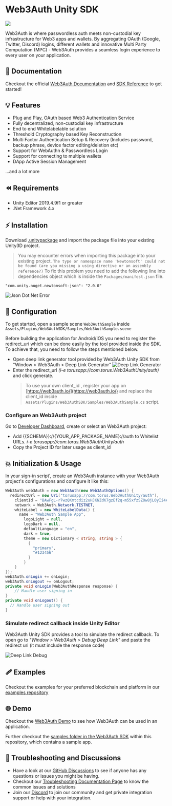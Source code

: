 # Web3Auth Unity SDK

[![](https://jitpack.io/v/org.torusresearch/web3auth-unity-sdk.svg)](https://jitpack.io/#org.torusresearch/web3auth-unity-sdk)

Web3Auth is where passwordless auth meets non-custodial key infrastructure for Web3 apps and wallets. By aggregating OAuth (Google, Twitter, Discord) logins, different wallets and innovative Multi Party Computation (MPC) - Web3Auth provides a seamless login experience to every user on your application.

## 📖 Documentation

Checkout the official [Web3Auth Documentation](https://web3auth.io/docs) and [SDK Reference](https://web3auth.io/docs/sdk/unity/) to get started!

## 💡 Features
- Plug and Play, OAuth based Web3 Authentication Service
- Fully decentralized, non-custodial key infrastructure
- End to end Whitelabelable solution
- Threshold Cryptography based Key Reconstruction
- Multi Factor Authentication Setup & Recovery (Includes password, backup phrase, device factor editing/deletion etc)
- Support for WebAuthn & Passwordless Login
- Support for connecting to multiple wallets
- DApp Active Session Management

...and a lot more

## ⏪ Requirements

- Unity Editor 2019.4.9f1 or greater
- .Net Framework 4.x

## ⚡ Installation

Download [.unitypackage](https://github.com/Web3Auth/web3auth-unity-sdk/releases/latest) and import the package file into your existing Unity3D project.

> You may encounter errors when importing this package into your existing project.
> `The type or namespace name 'Newtonsoft' could not be found (are you missing a using directive or an assembly reference?)`
> To fix this problem you need to add the following line into dependencies object which is inside the `Packages/manifest.json` file.

```
"com.unity.nuget.newtonsoft-json": "2.0.0"
```

![Json Dot Net Error](./Images/JsonDotNet%20Error.png)

## 🌟 Configuration

To get started, open a sample scene `Web3AuthSample` inside `Assets/Plugins/Web3AuthSDK/Samples/Web3AuthSample.scene`

Before building the application for Android/IOS you need to register the redirect_uri which can be done easily by the tool provided inside the SDK. To achieve that, you need to follow the steps mentioned below.

- Open deep link generator tool provided by Web3Auth Unity SDK from "Window > Web3Auth > Deep Link Generator"
  ![Deep Link Generator](./Images/Deep%20Link%20Generator.png)
- Enter the redirect_url _(i-e torusapp://com.torus.Web3AuthUnity/auth)_ and click generate.
  > To use your own client_id , register your app on [https://web3auth.io/](https://web3auth.io/) and replace the client_id inside `Assets/Plugins/Web3AuthSDK/Samples/Web3AuthSample.cs` script.

### Configure an Web3Auth project

Go to [Developer Dashboard](https://dashboard.web3auth.io/), create or select an Web3Auth project:

- Add {{SCHEMA}}://{YOUR_APP_PACKAGE_NAME}://auth to Whitelist URLs.
  _i-e torusapp://com.torus.Web3AuthUnity/auth_
- Copy the Project ID for later usage as client_id

## 💥 Initialization & Usage

In your sign-in script', create an Web3Auth instance with your Web3Auth project's configurations and configure it like this:

```csharp
Web3Auth web3Auth = new Web3Auth(new Web3AuthOptions() {
  redirectUrl = new Uri("torusapp://com.torus.Web3AuthUnity/auth"),
    clientId = "BAwFgL-r7wzQKmtcdiz2uHJKNZdK7gzEf2q-m55xfzSZOw8jLOyIi4AVvvzaEQO5nv2dFLEmf9LBkF8kaq3aErg",
    network = Web3Auth.Network.TESTNET,
    whiteLabel = new WhiteLabelData() {
      name = "Web3Auth Sample App",
        logoLight = null,
        logoDark = null,
        defaultLanguage = "en",
        dark = true,
        theme = new Dictionary < string, string > {
          {
            "primary",
            "#123456"
          }
        }
    }
});
web3Auth.onLogin += onLogin;
web3Auth.onLogout += onLogout;
private void onLogin(Web3AuthResponse response) {
    // Handle user signing in
}
private void onLogout() {
  // Handle user signing out
}
```

### Simulate redirect callback inside Unity Editor

Web3Auth Unity SDK provides a tool to simulate the redirect callback. To open go to _"Window > Web3Auth > Debug Deep Link"_ and paste the redirect uri (it must include the response code)

![Deep Link Debug](./Images/Deep%20Link%20Debug.png)


## 🩹 Examples

Checkout the examples for your preferred blockchain and platform in our [examples repository](https://github.com/Web3Auth/examples/)

## 🌐 Demo

Checkout the [Web3Auth Demo](https://demo-app.web3auth.io/) to see how Web3Auth can be used in an application.

Further checkout the [samples folder in the Web3Auth SDK](https://github.com/Web3Auth/web3auth-unity-sdk/tree/master/Assets/Plugins/Web3AuthSDK/Samples) within this repository, which contains a sample app.

## 💬 Troubleshooting and Discussions

- Have a look at our [GitHub Discussions](https://github.com/Web3Auth/Web3Auth/discussions?discussions_q=sort%3Atop) to see if anyone has any questions or issues you might be having.
- Checkout our [Troubleshooting Documentation Page](https://web3auth.io/docs/troubleshooting) to know the common issues and solutions
- Join our [Discord](https://discord.gg/web3auth) to join our community and get private integration support or help with your integration.
